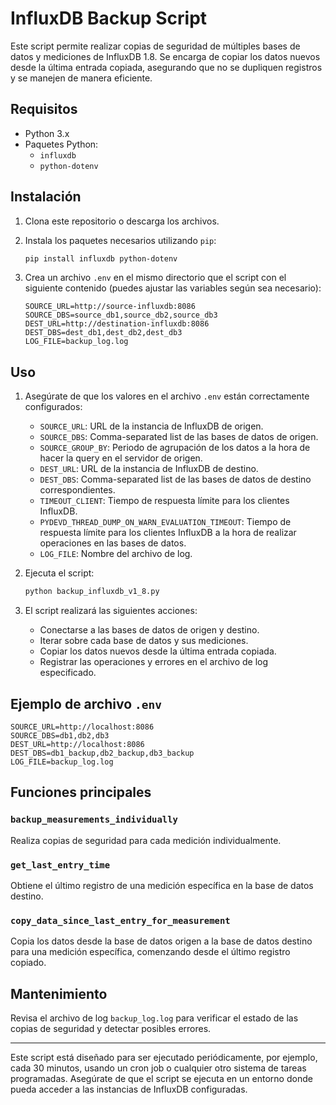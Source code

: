 
# InfluxDB Backup Script

Este script permite realizar copias de seguridad de múltiples bases de datos y mediciones de InfluxDB 1.8. Se encarga de copiar los datos nuevos desde la última entrada copiada, asegurando que no se dupliquen registros y se manejen de manera eficiente.

## Requisitos

- Python 3.x
- Paquetes Python:
  - `influxdb`
  - `python-dotenv`

## Instalación

1. Clona este repositorio o descarga los archivos.
2. Instala los paquetes necesarios utilizando `pip`:

   ```bash
   pip install influxdb python-dotenv
   ```

3. Crea un archivo `.env` en el mismo directorio que el script con el siguiente contenido (puedes ajustar las variables según sea necesario):

   ```env
   SOURCE_URL=http://source-influxdb:8086
   SOURCE_DBS=source_db1,source_db2,source_db3
   DEST_URL=http://destination-influxdb:8086
   DEST_DBS=dest_db1,dest_db2,dest_db3
   LOG_FILE=backup_log.log
   ```

## Uso

1. Asegúrate de que los valores en el archivo `.env` están correctamente configurados:
   - `SOURCE_URL`: URL de la instancia de InfluxDB de origen.
   - `SOURCE_DBS`: Comma-separated list de las bases de datos de origen.
   - `SOURCE_GROUP_BY`: Periodo de agrupación de los datos a la hora de hacer la query en el servidor de origen.
   - `DEST_URL`: URL de la instancia de InfluxDB de destino.
   - `DEST_DBS`: Comma-separated list de las bases de datos de destino correspondientes.
   - `TIMEOUT_CLIENT`: Tiempo de respuesta límite para los clientes InfluxDB.
   - `PYDEVD_THREAD_DUMP_ON_WARN_EVALUATION_TIMEOUT`: Tiempo de respuesta límite para los clientes InfluxDB a la hora de realizar operaciones en las bases de datos.
   - `LOG_FILE`: Nombre del archivo de log.

2. Ejecuta el script:

   ```bash
   python backup_influxdb_v1_8.py
   ```

3. El script realizará las siguientes acciones:
   - Conectarse a las bases de datos de origen y destino.
   - Iterar sobre cada base de datos y sus mediciones.
   - Copiar los datos nuevos desde la última entrada copiada.
   - Registrar las operaciones y errores en el archivo de log especificado.

## Ejemplo de archivo `.env`

```env
SOURCE_URL=http://localhost:8086
SOURCE_DBS=db1,db2,db3
DEST_URL=http://localhost:8086
DEST_DBS=db1_backup,db2_backup,db3_backup
LOG_FILE=backup_log.log
```

## Funciones principales

### `backup_measurements_individually`

Realiza copias de seguridad para cada medición individualmente.

### `get_last_entry_time`

Obtiene el último registro de una medición específica en la base de datos destino.

### `copy_data_since_last_entry_for_measurement`

Copia los datos desde la base de datos origen a la base de datos destino para una medición específica, comenzando desde el último registro copiado.

## Mantenimiento

Revisa el archivo de log `backup_log.log` para verificar el estado de las copias de seguridad y detectar posibles errores.

---

Este script está diseñado para ser ejecutado periódicamente, por ejemplo, cada 30 minutos, usando un cron job o cualquier otro sistema de tareas programadas. Asegúrate de que el script se ejecuta en un entorno donde pueda acceder a las instancias de InfluxDB configuradas.

